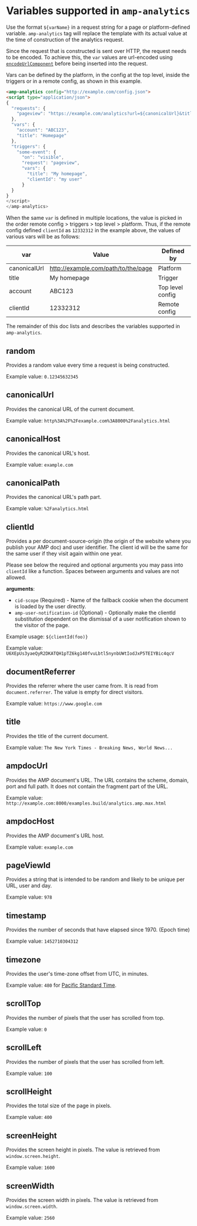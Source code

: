 # <a name="amp-analytics"></a> Variables supported in `amp-analytics`

Use the format `${varName}` in a request string for a page or platform-defined variable. `amp-analytics` tag will replace the template with its actual value at the time of construction of the analytics request.

Since the request that is constructed is sent over HTTP, the request needs to be encoded. To achieve this, the `var` values are url-encoded using [`encodeUrlComponent`](https://developer.mozilla.org/en-US/docs/Web/JavaScript/Reference/Global_Objects/encodeURIComponent) before being inserted into the request.

Vars can be defined by the platform, in the config at the top level, inside the triggers or in a remote config, as shown in this example.

```html
<amp-analytics config="http://example.com/config.json">
<script type="application/json">
{
  "requests": {
    "pageview": "https://example.com/analytics?url=${canonicalUrl}&title=${title}&acct=${account}&clientId=${clientId}",
  },
  "vars": {
    "account": "ABC123",
    "title": "Homepage"
  },
  "triggers": {
    "some-event": {
      "on": "visible",
      "request": "pageview",
      "vars": {
        "title": "My homepage",
        "clientId": "my user"
      }
  }
}
</script>
</amp-analytics>
```

When the same `var` is defined in multiple locations, the value is picked in the order remote config > triggers > top level > platform. Thus, if the remote config defined `clientId` as `12332312` in the example above, the values of various vars will be as follows:

| var | Value | Defined by |
|-------|-------|------------|
|canonicalUrl | http://example.com/path/to/the/page | Platform |
|title | My homepage | Trigger |
|account | ABC123 | Top level config |
|clientId | 12332312 | Remote config |

The remainder of this doc lists and describes the variables supported in `amp-analytics`.

## random

Provides a random value every time a request is being constructed.

Example value: `0.12345632345`

## canonicalUrl

Provides the canonical URL of the current document.

Example value: `http%3A%2F%2Fexample.com%3A8000%2Fanalytics.html`

## canonicalHost

Provides the canonical URL's host.

Example value: `example.com`

## canonicalPath

Provides the canonical URL's path part.

Example value: `%2Fanalytics.html`

## clientId

Provides a per document-source-origin (the origin of the website where you publish your AMP doc) and user identifier. The client id will be the same for the same user if they visit again within one year.

Please see below the required and optional arguments you may pass into `clientId` like a function. Spaces between arguments and values are not allowed.

**arguments**:

  - `cid-scope` (Required) - Name of the fallback cookie when the document is loaded by the user directly.
  - `amp-user-notification-id` (Optional) - Optionally make the clientId substitution dependent on the dismissal of a user notification shown to the visitor of the page.

Example usage: `${clientId(foo)}`

Example value: `U6XEpUs3yaeQyR2DKATQH1pTZ6kg140fvuLbtl5nynbUWtIodJxP5TEIYBic4qcV`


## documentReferrer

Provides the referrer where the user came from. It is read from `document.referrer`. The value is empty for direct visitors.

Example value: `https://www.google.com`

## title

Provides the title of the current document.

Example value: `The New York Times - Breaking News, World News...`

## ampdocUrl

Provides the AMP document's URL. The URL contains the scheme, domain, port and full path. It does not contain the fragment part of the URL.

Example value: `http://example.com:8000/examples.build/analytics.amp.max.html`

## ampdocHost

Provides the AMP document's URL host.

Example value: `example.com`

## pageViewId

Provides a string that is intended to be random and likely to be unique per URL, user and day.

Example value: `978`

## timestamp

Provides the number of seconds that have elapsed since 1970. (Epoch time)

Example value: `1452710304312`

## timezone

Provides the user's time-zone offset from UTC, in minutes.

Example value: `480` for [Pacific Standard Time](https://en.wikipedia.org/wiki/Pacific_Time_Zone).

## scrollTop

Provides the number of pixels that the user has scrolled from top.

Example value: `0`

## scrollLeft

Provides the number of pixels that the user has scrolled from left.

Example value: `100`

## scrollHeight

Provides the total size of the page in pixels.

Example value: `400`

## screenHeight

Provides the screen height in pixels. The value is retrieved from `window.screen.height`.

Example value: `1600`

## screenWidth

Provides the screen width in pixels. The value is retrieved from `window.screen.width`.

Example value: `2560`

